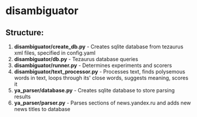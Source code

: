 # disambiguator

## Structure:

1. **disambiguator/create_db.py** - Creates sqlite database from tezaurus xml files, specified in config.yaml
2. **disambiguator/db.py** - Tezaurus database queries
3. **disambiguator/runner.py** - Determines experiments and scorers
4. **disambiguator/text_processor.py** - Processes text, finds polysemous words in text, loops through its' close words, suggests meaning, scores it 
5. **ya_parser/database.py** - Creates sqlite database to store parsing results
6. **ya_parser/parser.py** - Parses sections of news.yandex.ru and adds new news titles to database
